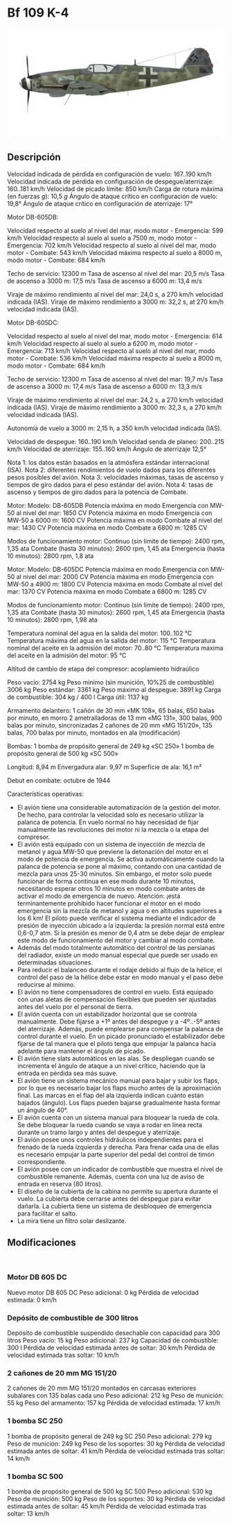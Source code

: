 ﻿# Bf 109 K-4

![bf109k4](../images/bf109k4.png)

## Descripción

Velocidad indicada de pérdida en configuración de vuelo: 167..190 km/h
Velocidad indicada de pérdida en configuración de despegue/aterrizaje: 160..181 km/h
Velocidad de picado límite: 850 km/h
Carga de rotura máxima (en fuerzas <i>g</i>): 10,5 <i>g</i>
Ángulo de ataque crítico en configuración de vuelo: 19,8°
Ángulo de ataque crítico en configuración de aterrizaje: 17°

Motor DB-605DB:

Velocidad respecto al suelo al nivel del mar, modo motor - Emergencia: 599 km/h
Velocidad respecto al suelo al suelo a 7500 m, modo motor - Emergencia: 702 km/h
Velocidad respecto al suelo al nivel del mar, modo motor - Combate: 543 km/h
Velocidad máxima respecto al suelo a 8000 m, modo motor - Combate: 684 km/h

Techo de servicio: 12300 m
Tasa de ascenso al nivel del mar: 20,5 m/s
Tasa de ascenso a 3000 m: 17,5 m/s
Tasa de ascenso a 6000 m: 13,4 m/s

Viraje de máximo rendimiento al nivel del mar: 24,0 s, a 270 km/h velocidad indicada (IAS).
Viraje de máximo rendimiento a 3000 m: 32,2 s, at 270 km/h velocidad indicada (IAS).

Motor DB-605DC:

Velocidad respecto al suelo al nivel del mar, modo motor - Emergencia: 614 km/h
Velocidad respecto al suelo al suelo a 6200 m, modo motor - Emergencia: 713 km/h
Velocidad respecto al suelo al nivel del mar, modo motor - Combate: 536 km/h
Velocidad máxima respecto al suelo a 8000 m, modo motor - Combate: 684 km/h

Techo de servicio: 12300 m
Tasa de ascenso al nivel del mar: 19,7 m/s
Tasa de ascenso a 3000 m: 17,4 m/s
Tasa de ascenso a 6000 m: 13,3 m/s

Viraje de máximo rendimiento al nivel del mar: 24,2 s, a 270 km/h velocidad indicada (IAS).
Viraje de máximo rendimiento a 3000 m: 32,3 s, a 270 km/h velocidad indicada (IAS).

Autonomía de vuelo a 3000 m: 2,15 h, a 350 km/h velocidad indicada (IAS).

Velocidad de despegue: 160..190 km/h
Velocidad senda de planeo: 200..215 km/h
Velocidad de aterrizaje: 155..160 km/h
Ángulo de aterrizaje 12,5°

Nota 1: los datos están basados en la atmósfera estándar internacional (ISA).
Nota 2: diferentes rendimientos de vuelo dados para los diferentes pesos posibles del avión.
Nota 3: velocidades máximas, tasas de ascenso y tiempos de giro dados para el peso estándar del avión.
Nota 4: tasas de ascenso y tiempos de giro dados para la potencia de Combate.

Motor:
Modelo: DB-605DB
Potencia máxima en modo Emergencia con MW-50 al nivel del mar: 1850 CV
Potencia máxima en modo Emergencia con MW-50 a 6000 m: 1600 CV
Potencia máxima en modo Combate al nivel del mar: 1430 CV
Potencia máxima en modo Combate a 6800 m: 1285 CV

Modos de funcionamiento motor:
Continuo (sin límite de tiempo): 2400 rpm, 1,35 ata
Combate (hasta 30 minutos): 2600 rpm, 1,45 ata
Emergencia (hasta 10 minutos): 2800 rpm, 1,8 ata

Motor:
Modelo: DB-605DC
Potencia máxima en modo Emergencia con MW-50 al nivel del mar: 2000 CV
Potencia máxima en modo Emergencia con MW-50 a 4900 m: 1800 CV
Potencia máxima en modo Combate al nivel del mar: 1370 CV
Potencia máxima en modo Combate a 6800 m: 1285 CV

Modos de funcionamiento motor:
Continuo (sin límite de tiempo): 2400 rpm, 1,35 ata
Combate (hasta 30 minutos): 2600 rpm, 1,45 ata
Emergencia (hasta 10 minutos): 2800 rpm, 1,98 ata

Temperatura nominal del agua en la salida del motor: 100..102 °C
Temperatura máxima del agua en la salida del motor: 115 °C
Temperatura nominal del aceite en la admisión del motor: 70..80 °C
Temperatura máxima del aceite en la admisión del motor: 95 °C

Altitud de cambio de etapa del compresor: acoplamiento hidraúlico

Peso vacío: 2754 kg
Peso mínimo (sin munición, 10%25 de combustible) 3006 kg
Peso estándar: 3361 kg
Peso máximo al despegue: 3891 kg
Carga de combustible: 304 kg / 400 l
Carga útil: 1137 kg

Armamento delantero:
1 cañón de 30 mm «MK 108», 65 balas, 650 balas por minuto, en morro
2 ametralladoras de 13 mm «MG 131», 300 balas, 900 balas por minuto, sincronizadas
2 cañones de 20 mm «MG 151/20», 135 balas, 700 balas por minuto, montados en ala (modificación)

Bombas:
1 bomba de propósito general de 249 kg «SC 250»
1 bomba de propósito general de 500 kg «SC 500»

Longitud: 8,94 m
Envergadura alar: 9,97 m
Superficie de ala: 16,1 m²

Debut en combate: octubre de 1944

Características operativas:
- El avión tiene una considerable automatización de la gestión del motor. De hecho, para controlar la velocidad solo es necesario utilizar la palanca de potencia. En vuelo normal no hay necesidad de fijar manualmente las revoluciones del motor ni la mezcla o la etapa del compresor.
- El avión está equipado con un sistema de inyección de mezcla de metanol y agua MW-50 que previene la detonación del motor en el modo de potencia de emergencia. Se activa automáticamente cuando la palanca de potencia se pone al máximo, contando con una cantidad de mezcla para unos 25-30 minutos. Sin embargo, el motor solo puede funcionar de forma continua en ese modo durante 10 minutos, necesitando esperar otros 10 minutos en modo combate antes de activar el modo de emergencia de nuevo. Atención: ¡está terminantemente prohibido hacer funcionar el motor en el modo emergencia sin la mezcla de metanol y agua o en altitudes superiores a los 6 km! El piloto puede verificar el sistema mediante el indicador de presión de inyección ubicado a la izquierda: la presión normal está entre 0,6-0,7 atm. Si la presión es menor de 0,4 atm se debe dejar de emplear este modo de funcionamiento del motor y cambiar al modo combate.
- Además del modo totalmente automático del control de las persianas del radiador, existe un modo manual especial que puede ser usado en determinadas situaciones.
- Para reducir el balanceo durante el rodaje debido al flujo de la hélice, el control del paso de la hélice debe estar en modo manual y el paso debe reducirse al mínimo.
- El avión no tiene compensadores de control en vuelo. Está equipado con unas aletas de compensación flexibles que pueden ser ajustadas antes del vuelo por el personal de tierra.
- El avión cuenta con un estabilizador horizontal que se controla manualmente. Debe fijarse a +1º antes del despegue y a -4º..-5º antes del aterrizaje. Además, puede emplearse para compensar la palanca de control durante el vuelo. En un picado pronunciado el estabilizador debe fijarse de tal manera que el piloto tenga que empujar la palanca hacia adelante para mantener el ángulo de picado.
- El avión tiene slats automáticos en las alas. Se despliegan cuando se incrementa el ángulo de ataque a un nivel crítico, haciendo que la entrada en pérdida sea más suave.
- El avión tiene un sistema mecánico manual para bajar y subir los flaps, por lo que es necesario bajar los flaps mucho antes de la aproximación final. Las marcas en el flap del ala izquierda indican cuánto están bajados (ángulo). Los flaps pueden bajarse gradualmente hasta formar un ángulo de 40°.
- El avión cuenta con un sistema manual para bloquear la rueda de cola. Se debe bloquear la rueda cuando se vaya a rodar en línea recta durante un tramo largo y antes del despegue y aterrizaje.
- El avión posee unos controles hidráulicos independientes para el frenado de la rueda izquierda y derecha. Para frenar cada una de ellas es necesario empujar la parte superior del pedal del control de timón correspondiente.
- El avión posee con un indicador de combustible que muestra el nivel de combustible remanente. Además, cuenta con una luz de aviso de entrada en reserva (80 litros).
- El diseño de la cubierta de la cabina no permite su apertura durante el vuelo. La cubierta debe cerrarse antes del despegue para evitar dañarla. La cubierta tiene un sistema de desbloqueo de emergencia para facilitar el salto.
- La mira tiene un filtro solar deslizante.

## Modificaciones
﻿

### Motor DB 605 DC

Nuevo motor DB 605 DC 
Peso adicional: 0 kg
Pérdida de velocidad estimada: 0 km/h﻿

### Depósito de combustible de 300 litros

Depósito de combustible suspendido desechable con capacidad para 300 litros
Peso vacío: 15 kg
Peso adicional: 237 kg
Capacidad de combustible: 300 l
Pérdida de velocidad estimada antes de soltar: 30 km/h
Pérdida de velocidad estimada tras soltar: 10 km/h﻿

### 2 cañones de 20 mm MG 151/20

2 cañones de 20 mm MG 151/20 montados en carcasas exteriores subalares con 135 balas cada uno
Peso adicional: 212 kg
Peso de munición: 55 kg
Peso del armamento: 157 kg
Pérdida de velocidad estimada: 17 km/h﻿

### 1 bomba SC 250

1 bomba de propósito general de 249 kg SC 250
Peso adicional: 279 kg
Peso de munición: 249 kg
Peso de los soportes: 30 kg
Pérdida de velocidad estimada antes de soltar: 41 km/h
Pérdida de velocidad estimada tras soltar: 14 km/h﻿

### 1 bomba SC 500

1 bomba de propósito general de 500 kg SC 500
Peso adicional: 530 kg
Peso de munición: 500 kg
Peso de los soportes: 30 kg
Pérdida de velocidad estimada antes de soltar: 45 km/h
Pérdida de velocidad estimada tras soltar: 13 km/h